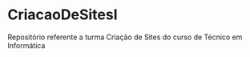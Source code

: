 # CriacaoDeSitesI
Repositório referente a turma Criação de Sites do curso de Técnico em Informática
